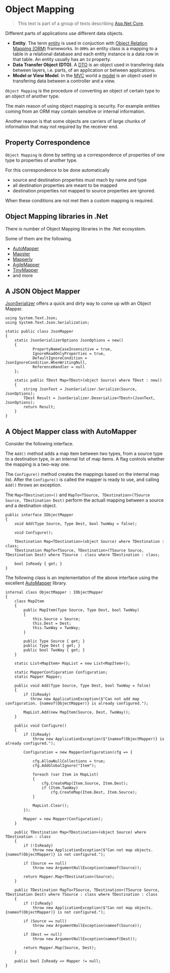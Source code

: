 # Object Mapping

> This text is part of a group of texts describing [Asp.Net Core](Index.md).


Different parts of applications use different data objects. 

- **Entity**. The term [entity](https://en.wikipedia.org/wiki/Entity) is used in conjuction with [Object Relation Mapping (ORM)](https://en.wikipedia.org/wiki/Object%E2%80%93relational_mapping) frameworks. In `ORMs` an entity class is a mapping to a table in a relational database and each entity instance is a data row in that table. An entity usually has an `Id` property.
- **Data Transfer Object (DTO)**. A [DTO](https://en.wikipedia.org/wiki/Data_transfer_object) is an object used in transfering data between layers, i.e. parts, of an application or between applications.
- **Model or View Model**. In the [MVC](https://en.wikipedia.org/wiki/Model%E2%80%93view%E2%80%93controller) world a [model](https://en.wikipedia.org/wiki/Data_model) is an object used in transfering data between a controller and a view.

`Object Mapping` is the procedure of converting an object of certain type to an object of another type.

The main reason of using object mapping is security. For example entities coming from an ORM may contain sensitive  or internal information.

Another reason is that some objects are carriers of large chunks of information that may not required by the receiver end.

## Property Correspondence

`Object Mapping` is done by setting up a correspondence of properties of one type to properties of another type.

For this correspondence to be done automatically 

- source and destination properties must mach by name and type
- all destination properties are meant to be mapped
- destination properties not mapped to source properties are ignored.

When these conditions are not met then a custom mapping is required.
 
## Object Mapping libraries in .Net

There is number of Object Mapping libraries in the .Net ecosystem. 

Some of them are the following.

- [AutoMapper](https://github.com/LuckyPennySoftware/AutoMapper)
- [Mapster](https://github.com/MapsterMapper/Mapster)
- [Mapperly](https://github.com/riok/mapperly)
- [AgileMapper](https://github.com/agileobjects/AgileMapper)
- [TinyMapper](https://github.com/TinyMapper/TinyMapper)
- and more

## A JSON Object Mapper

[JsonSerializer](https://learn.microsoft.com/en-us/dotnet/standard/serialization/system-text-json/how-to) offers a quick and dirty way to come up with an Object Mapper.

```
using System.Text.Json;
using System.Text.Json.Serialization;

static public class JsonMapper
{
    static JsonSerializerOptions JsonOptions = new()
    {
            PropertyNameCaseInsensitive = true,
            IgnoreReadOnlyProperties = true,
            DefaultIgnoreCondition = JsonIgnoreCondition.WhenWritingNull, 
            ReferenceHandler = null
    };

    static public TDest Map<TDest>(object Source) where TDest : new()
    {
        string JsonText = JsonSerializer.Serialize(Source, JsonOptions);
        TDest Result = JsonSerializer.Deserialize<TDest>(JsonText, JsonOptions);
        return Result;
    }
}
```

## A Object Mapper class with AutoMapper

Consider the following interface.

The `Add()` method adds a map item between two types, from a source type to a destination type, in an internal list of map items.  A flag controls whether the mapping is a two-way one.

The `Configure()` method creates the mappings based on the internal map list. After the `Configure()` is called the mapper is ready to use, and calling `Add()` throws an exception.

The `Map<TDestination>()` and `MapTo<TSource, TDestination>(TSource Source, TDestination Dest)` perform the actuall mapping between a source and a destination object.

```
public interface IObjectMapper
{
    void Add(Type Source, Type Dest, bool TwoWay = false);

    void Configure();

    TDestination Map<TDestination>(object Source) where TDestination : class;
    TDestination MapTo<TSource, TDestination>(TSource Source, TDestination Dest) where TSource : class where TDestination : class;

    bool IsReady { get; }
}
```

The following class is an implementation of the above interface using the excellent [AutoMapper](https://github.com/LuckyPennySoftware/AutoMapper) library.

```
internal class ObjectMapper : IObjectMapper
{
    class MapItem
    {
        public MapItem(Type Source, Type Dest, bool TwoWay)
        {
            this.Source = Source;
            this.Dest = Dest;
            this.TwoWay = TwoWay;
        }

        public Type Source { get; }
        public Type Dest { get; }
        public bool TwoWay { get; }
    }

    static List<MapItem> MapList = new List<MapItem>();

    static MapperConfiguration Configuration;
    static Mapper Mapper;
 
    public void Add(Type Source, Type Dest, bool TwoWay = false)
    {
        if (IsReady)
           throw new ApplicationException($"Can not add map configuration. {nameof(ObjectMapper)} is already configured.");

        MapList.Add(new MapItem(Source, Dest, TwoWay));
    }
 
    public void Configure()
    {
        if (IsReady)
            throw new ApplicationException($"{nameof(ObjectMapper)} is already configured.");

        Configuration = new MapperConfiguration(cfg => {

            cfg.AllowNullCollections = true;
            cfg.AddGlobalIgnore("Item");

            foreach (var Item in MapList)
            {
                cfg.CreateMap(Item.Source, Item.Dest);
                if (Item.TwoWay)
                    cfg.CreateMap(Item.Dest, Item.Source);
            }

            MapList.Clear();
        });

        Mapper = new Mapper(Configuration);
    }

    public TDestination Map<TDestination>(object Source) where TDestination : class
    {
        if (!IsReady)
            throw new ApplicationException($"Can not map objects. {nameof(ObjectMapper)} is not configured.");

        if (Source == null)
            throw new ArgumentNullException(nameof(Source));

        return Mapper.Map<TDestination>(Source);
    }

    public TDestination MapTo<TSource, TDestination>(TSource Source, TDestination Dest) where TSource : class where TDestination : class
    {
        if (!IsReady)
            throw new ApplicationException($"Can not map objects. {nameof(ObjectMapper)} is not configured.");

        if (Source == null)
            throw new ArgumentNullException(nameof(Source));

        if (Dest == null)
            throw new ArgumentNullException(nameof(Dest));

        return Mapper.Map(Source, Dest);
    }

    public bool IsReady => Mapper != null;
}

```